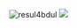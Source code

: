 ![resul4bdul]([https://imgur.com/pYtI1IK])
![](https://komarev.com/ghpvc/?username=resul4bdul&color=blueviolet)
